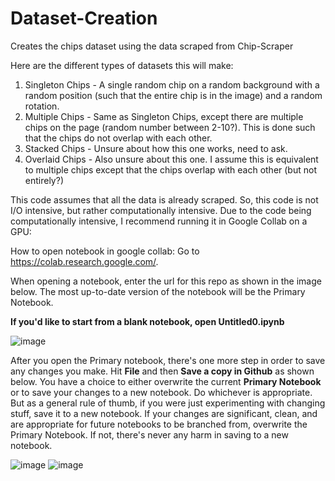 # Dataset-Creation
 Creates the chips dataset using the data scraped from Chip-Scraper


Here are the different types of datasets this will make: 

1. Singleton Chips - A single random chip on a random background with a random position (such that the entire chip is in the image) and a random rotation.
2. Multiple Chips - Same as Singleton Chips, except there are multiple chips on the page (random number between 2-10?). This is done such that the chips do not overlap with each other. 
3. Stacked Chips - Unsure about how this one works, need to ask.
4. Overlaid Chips - Also unsure about this one. I assume this is equivalent to multiple chips except that the chips overlap with each other (but not entirely?)


This code assumes that all the data is already scraped. So, this code is not I/O intensive, but rather computationally intensive. Due to the code being computationally intensive, I recommend running it in Google Collab on a GPU: 


How to open notebook in google collab:
Go to https://colab.research.google.com/. 

When opening a notebook, enter the url for this repo as shown in the image below. The most up-to-date version of the notebook will be the Primary Notebook.

**If you'd like to start from a blank notebook, open Untitled0.ipynb**

![image](https://github.com/bbonifacio-at-mudd/E208_Final/assets/114462423/1236da58-bed0-4ac3-ba1b-aa584b07493d)



After you open the Primary notebook, there's one more step in order to save any changes you make. Hit **File** and then **Save a copy in Github** as shown below. 
You have a choice to either overwrite the current **Primary Notebook** or to save your changes to a new notebook. Do whichever is appropriate. 
But as a general rule of thumb, if you were just experimenting with changing stuff, save it to a new notebook. If your changes are significant, clean, and 
are appropriate for future notebooks to be branched from, overwrite the Primary Notebook. If not, there's never any harm in saving to a new notebook. 

![image](https://github.com/bbonifacio-at-mudd/E208_Final/assets/114462423/1a1aecea-2d7f-4b6b-9f8a-5ac632fb3f7b)
![image](https://github.com/bbonifacio-at-mudd/E208_Final/assets/114462423/d865d9a5-19ad-4772-9ad0-4e5d6dc59a13)
